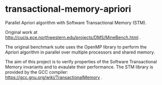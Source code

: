# transactional-memory-apriori
Parallel Apriori algorithm with Software Transactional Memory (STM).

Original work at http://cucis.ece.northwestern.edu/projects/DMS/MineBench.html .

The original benchmark suite uses the OpenMP library to perform the Apriori algorithm in parallel over multiple processors and shared memory.

The aim of this project is to verify properties of the Software Transactional Memory invariants and to evaulate their performance. The STM library is provided by the GCC compiler: https://gcc.gnu.org/wiki/TransactionalMemory .
